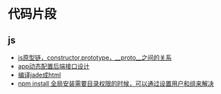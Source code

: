 # 代码片段

## js

- [js原型链，constructor,prototype，__proto__之间的关系](./js/prototype_constructor.md)
- [app动态配置后端接口设计](./js/app_dynamic_config.js)
- [编译jade成html](./js/jade.md)
- [npm install 全局安装需要目录权限的时候，可以通过设置用户和组来解决](./js/npm.md)
